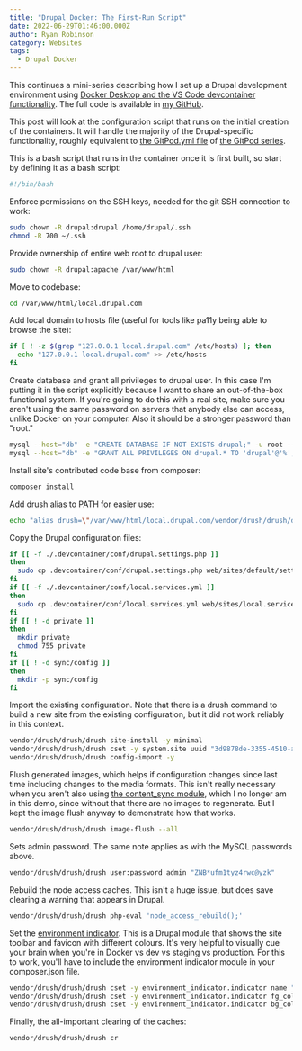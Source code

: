 ```yaml
---
title: "Drupal Docker: The First-Run Script"
date: 2022-06-29T01:46:00.000Z
author: Ryan Robinson
category: Websites
tags:
  - Drupal Docker
---
```


This continues a mini-series describing how I set up a Drupal development environment using [Docker Desktop and the VS Code devcontainer functionality](/tags/drupal-docker/). The full code is available in [my GitHub](https://github.com/ryan-l-robinson/Drupal-Devcontainer).

This post will look at the configuration script that runs on the initial creation of the containers. It will handle the majority of the Drupal-specific functionality, roughly equivalent to [the GitPod.yml file](/websites/drupal/drupal-gitpod-container-2-gitpod-yml/) of [the GitPod series](/tags/gitpod-drupal/).

This is a bash script that runs in the container once it is first built, so start by defining it as a bash script:

```bash
#!/bin/bash
```

Enforce permissions on the SSH keys, needed for the git SSH connection to work:

```bash
sudo chown -R drupal:drupal /home/drupal/.ssh
chmod -R 700 ~/.ssh
```

Provide ownership of entire web root to drupal user:

```bash
sudo chown -R drupal:apache /var/www/html
```

Move to codebase:

```bash
cd /var/www/html/local.drupal.com
```

Add local domain to hosts file (useful for tools like pa11y being able to browse the site):

```bash
if [ ! -z $(grep "127.0.0.1 local.drupal.com" /etc/hosts) ]; then
  echo "127.0.0.1 local.drupal.com" >> /etc/hosts
fi
```

Create database and grant all privileges to drupal user. In this case I'm putting it in the script explicitly because I want to share an out-of-the-box functional system. If you're going to do this with a real site, make sure you aren't using the same password on servers that anybody else can access, unlike Docker on your computer. Also it should be a stronger password than "root."

```bash
mysql --host="db" -e "CREATE DATABASE IF NOT EXISTS drupal;" -u root --password="root"
mysql --host="db" -e "GRANT ALL PRIVILEGES ON drupal.* TO 'drupal'@'%';" -u root --password="root"
```

Install site's contributed code base from composer:

```bash
composer install
```

Add drush alias to PATH for easier use:

```bash
echo "alias drush=\"/var/www/html/local.drupal.com/vendor/drush/drush/drush\"" >> ~/.bashrc
```

Copy the Drupal configuration files:

```bash
if [[ -f ./.devcontainer/conf/drupal.settings.php ]]
then
  sudo cp .devcontainer/conf/drupal.settings.php web/sites/default/settings.php
fi
if [[ -f ./.devcontainer/conf/local.services.yml ]]
then
  sudo cp .devcontainer/conf/local.services.yml web/sites/local.services.yml
fi
if [[ ! -d private ]]
then
  mkdir private
  chmod 755 private
fi
if [[ ! -d sync/config ]]
then
  mkdir -p sync/config
fi
```

Import the existing configuration. Note that there is a drush command to build a new site from the existing configuration, but it did not work reliably in this context.

```bash
vendor/drush/drush/drush site-install -y minimal
vendor/drush/drush/drush cset -y system.site uuid "3d9878de-3355-4510-af4d-575deb24055f"
vendor/drush/drush/drush config-import -y
```

Flush generated images, which helps if configuration changes since last time including changes to the media formats. This isn't really necessary when you aren't also using [the content_sync module](https://drupal.org/project/content_sync), which I no longer am in this demo, since without that there are no images to regenerate. But I kept the image flush anyway to demonstrate how that works.

```bash
vendor/drush/drush/drush image-flush --all
```

Sets admin password. The same note applies as with the MySQL passwords above.

```bash
vendor/drush/drush/drush user:password admin "ZNB*ufm1tyz4rwc@yzk"
```

Rebuild the node access caches. This isn't a huge issue, but does save clearing a warning that appears in Drupal.

```bash
vendor/drush/drush/drush php-eval 'node_access_rebuild();'
```

Set the [environment indicator](https://www.drupal.org/project/environment_indicator). This is a Drupal module that shows the site toolbar and favicon with different colours. It's very helpful to visually cue your brain when you're in Docker vs dev vs staging vs production. For this to work, you'll have to include the environment indicator module in your composer.json file.

```bash
vendor/drush/drush/drush cset -y environment_indicator.indicator name "Local Docker"
vendor/drush/drush/drush cset -y environment_indicator.indicator fg_color "#ffffff"
vendor/drush/drush/drush cset -y environment_indicator.indicator bg_color "#000000"
```

Finally, the all-important clearing of the caches:

```bash
vendor/drush/drush/drush cr
```
